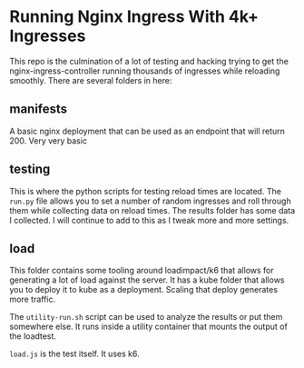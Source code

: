 # Running Nginx Ingress With 4k+ Ingresses

This repo is the culmination of a lot of testing and hacking trying to get the nginx-ingress-controller running thousands of ingresses while reloading smoothly.  There are several folders in here:

## manifests

A basic nginx deployment that can be used as an endpoint that will return 200.  Very very basic

## testing

This is where the python scripts for testing reload times are located.  The `run.py` file allows you to set a number of random ingresses and roll through them while collecting data on reload times.  The results folder has some data I collected.  I will continue to add to this as I tweak more and more settings.

##  load

This folder contains some tooling around loadimpact/k6 that allows for generating a lot of load against the server. It has a kube folder that allows you to deploy it to kube as a deployment.  Scaling that deploy generates more traffic.

The `utility-run.sh` script can be used to analyze the results or put them somewhere else.  It runs inside a utility container that mounts the output of the loadtest.

`load.js` is the test itself.  It uses k6.
